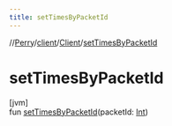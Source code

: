```yaml
---
title: setTimesByPacketId
---
```

//[Perry](../../../index.html)/[client](../index.html)/[Client](index.html)/[setTimesByPacketId](set-times-by-packet-id.html)



# setTimesByPacketId



[jvm]\
fun [setTimesByPacketId](set-times-by-packet-id.html)(packetId: [Int](https://kotlinlang.org/api/latest/jvm/stdlib/kotlin/-int/index.html))




